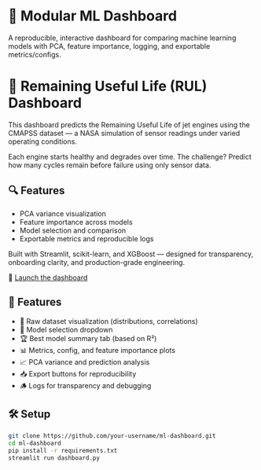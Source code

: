 # 🧠 Modular ML Dashboard

A reproducible, interactive dashboard for comparing machine learning models with PCA, feature importance, logging, and exportable metrics/configs.

# 🧠 Remaining Useful Life (RUL) Dashboard

This dashboard predicts the Remaining Useful Life of jet engines using the CMAPSS dataset — a NASA simulation of sensor readings under varied operating conditions.

Each engine starts healthy and degrades over time. The challenge? Predict how many cycles remain before failure using only sensor data.

## 🔍 Features

- PCA variance visualization
- Feature importance across models
- Model selection and comparison
- Exportable metrics and reproducible logs

Built with Streamlit, scikit-learn, and XGBoost — designed for transparency, onboarding clarity, and production-grade engineering.

🎯 [Launch the dashboard](https://edison-ai-rul-dashboard.streamlit.app)

## 🚀 Features

- 📂 Raw dataset visualization (distributions, correlations)
- 🎯 Model selection dropdown
- 🏆 Best model summary tab (based on R²)
- 📊 Metrics, config, and feature importance plots
- 📈 PCA variance and prediction analysis
- 📥 Export buttons for reproducibility
- 🪵 Logs for transparency and debugging

## 🛠️ Setup

```bash
git clone https://github.com/your-username/ml-dashboard.git
cd ml-dashboard
pip install -r requirements.txt
streamlit run dashboard.py